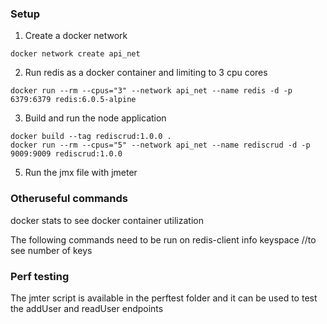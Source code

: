 ### Setup

1. Create a docker network

```
docker network create api_net
```

2. Run redis as a docker container and limiting to 3 cpu cores
```
docker run --rm --cpus="3" --network api_net --name redis -d -p 6379:6379 redis:6.0.5-alpine
```

3. Build and run the node application

```
docker build --tag rediscrud:1.0.0 .
docker run --rm --cpus="5" --network api_net --name rediscrud -d -p 9009:9009 rediscrud:1.0.0
```

5. Run the jmx file with jmeter

### Otheruseful commands
docker stats to see docker container utilization

The following commands need to be run on redis-client
info keyspace //to see number of keys

### Perf testing
The jmter script is available in the perftest folder and it can be used to test the addUser and readUser endpoints
